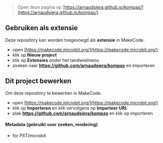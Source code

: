 
> Open deze pagina op [https://arnaudsiera.github.io/kompas/](https://arnaudsiera.github.io/kompas/)

## Gebruiken als extensie

Deze repository kan worden toegevoegd als **extensie** in MakeCode.

* open [https://makecode.microbit.org/](https://makecode.microbit.org/)
* klik op **Nieuw project**
* klik op **Extensies** onder het tandwielmenu
* zoeken naar **https://github.com/arnaudsiera/kompas** en importeren

## Dit project bewerken

Om deze repository te bewerken in MakeCode.

* open [https://makecode.microbit.org/](https://makecode.microbit.org/)
* klik op **Importeren** en klik vervolgens op **Importeer URL**
* plak **https://github.com/arnaudsiera/kompas** en klik op importeren

#### Metadata (gebruikt voor zoeken, rendering)

* for PXT/microbit
<script src="https://makecode.com/gh-pages-embed.js"></script><script>makeCodeRender("{{ site.makecode.home_url }}", "{{ site.github.owner_name }}/{{ site.github.repository_name }}");</script>
